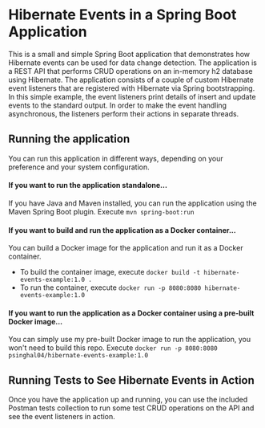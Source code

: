 # Hibernate Events in a Spring Boot Application
This is a small and simple Spring Boot application that demonstrates how Hibernate events can be used for data change detection. The application
is a REST API that performs CRUD operations on an in-memory h2 database using Hibernate. The application consists of a couple of custom Hibernate event listeners 
that are registered with Hibernate via Spring bootstrapping. In this simple example, the event listeners print details of insert and update events to
the standard output. In order to make the event handling asynchronous, the listeners perform their actions in separate threads. 

## Running the application
You can run this application in different ways, depending on your preference and your system configuration.

#### If you want to run the application standalone...
If you have Java and Maven installed, you can run the application using the Maven Spring Boot plugin. Execute `mvn spring-boot:run`

#### If you want to build and run the application as a Docker container...
You can build a Docker image for the application and run it as a Docker container.
* To build the container image, execute `docker build -t hibernate-events-example:1.0 .`
* To run the container, execute `docker run -p 8080:8080 hibernate-events-example:1.0`

#### If you want to run the application as a Docker container using a pre-built Docker image...
You can simply use my pre-built Docker image to run the application, you won't need to build this repo. 
Execute `docker run -p 8080:8080 psinghal04/hibernate-events-example:1.0`

## Running Tests to See Hibernate Events in Action
Once you have the application up and running, you can use the included Postman tests collection to run some test CRUD operations on the API and 
see the event listeners in action.